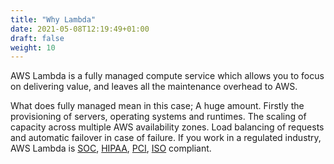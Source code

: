 ```yaml
---
title: "Why Lambda"
date: 2021-05-08T12:19:49+01:00
draft: false
weight: 10
---
```


AWS Lambda is a fully managed compute service which allows you to focus on delivering value, and leaves all the
maintenance overhead to AWS.

What does fully managed mean in this case; A huge amount. Firstly the provisioning of servers, operating systems and 
runtimes. The scaling of capacity across multiple AWS availability zones. Load balancing of requests and automatic failover 
in case of failure. If you work in a regulated industry, AWS Lambda is [SOC](https://aws.amazon.com/compliance/soc-faqs/), 
[HIPAA](https://aws.amazon.com/compliance/hipaa-compliance/), [PCI](https://aws.amazon.com/compliance/pci-dss-level-1-faqs/), 
[ISO](https://aws.amazon.com/compliance/iso-27001-faqs/) compliant.